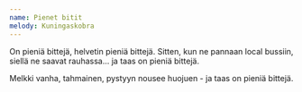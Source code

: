 ```yaml
---
name: Pienet bitit
melody: Kuningaskobra
---
```


On pieniä bittejä,
helvetin pieniä bittejä.
Sitten, kun ne pannaan local bussiin,
siellä ne saavat rauhassa...
ja taas on pieniä bittejä.

Melkki vanha, tahmainen,
pystyyn nousee huojuen -
ja taas on pieniä bittejä.
